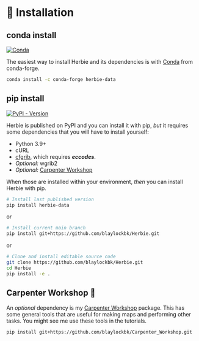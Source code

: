 # 🐍 Installation

## conda install

[![Conda](https://img.shields.io/conda/v/conda-forge/herbie-data)](https://anaconda.org/conda-forge/herbie-data)

The easiest way to install Herbie and its dependencies is with [Conda](https://docs.conda.io/projects/conda/en/latest/user-guide/tasks/manage-environments.html) from conda-forge.

```bash
conda install -c conda-forge herbie-data
```

## pip install

[![PyPI - Version](https://img.shields.io/pypi/v/herbie-data)](https://pypi.org/project/herbie-data/)

Herbie is published on PyPI and you can install it with pip, _but_ it requires some dependencies that you will have to install yourself:

- Python 3.9+
- cURL
- [cfgrib](https://github.com/ecmwf/cfgrib), which requires **_eccodes_**.
- _Optional:_ wgrib2
- _Optional:_ [Carpenter Workshop](https://github.com/blaylockbk/Carpenter_Workshop)

When those are installed within your environment, _then_ you can install Herbie with pip.

```bash
# Install last published version
pip install herbie-data
```

or

```bash
# Install current main branch
pip install git+https://github.com/blaylockbk/Herbie.git
```

or

```bash
# Clone and install editable source code
git clone https://github.com/blaylockbk/Herbie.git
cd Herbie
pip install -e .
```

## Carpenter Workshop 🧰

An _optional_ dependency is my [Carpenter Workshop](https://github.com/blaylockbk/Carpenter_Workshop) package. This has some general tools that are useful for making maps and performing other tasks. You might see me use these tools in the tutorials.

```bash
pip install git+https://github.com/blaylockbk/Carpenter_Workshop.git
```
